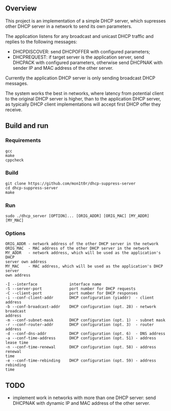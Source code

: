 ## Overview
This project is an implementation of a simple DHCP server, which supresses
other DHCP server in a network to send its own parameters.

The application listens for any broadcast and unicast DHCP traffic and replies
to the following messages:
 - DHCPDISCOVER: send DHCPOFFER with configured parameters;
 - DHCPREQUEST: if target server is the application server, send DHCPACK with
 configured parameters, otherwise send DHCPNAK with sender IP and MAC address
 of the other server.

Currently the application DHCP server is only sending broadcast DHCP messages.

The system works the best in networks, where latency from potential client to
the original DHCP server is higher, than to the application DHCP server, as
typically DHCP client implementations will accept first DHCP offer they
receive.

## Build and run
### Requirements
```
gcc
make
cppcheck
```

### Build
```
git clone https://github.com/mon1t0r/dhcp-suppress-server
cd dhcp-suppress-server
make
```

### Run
```
sudo ./dhcp_server [OPTION]... [ORIG_ADDR] [ORIG_MAC] [MY_ADDR] [MY_MAC]
```

### Options
```
ORIG_ADDR - network address of the other DHCP server in the network 
ORIG_MAC  - MAC address of the other DHCP server in the network 
MY_ADDR   - network address, which will be used as the application's DHCP
server own address
MY_MAC    - MAC address, which will be used as the application's DHCP server
own address

-I --interface              interface name
-S --server-port            port number for DHCP requests
-C --client-port            port number for DHCP responses
-i --conf-client-addr       DHCP configuration (yiaddr)  - client address
-b --conf-broadcast-addr    DHCP configuration (opt. 28) - network broadcast
address
-m --conf-subnet-mask       DHCP configuration (opt. 1)  - subnet mask
-r --conf-router-addr       DHCP configuration (opt. 3)  - router address
-d --conf-dns-addr          DHCP configuration (opt. 6)  - DNS address
-a --conf-time-address      DHCP configuration (opt. 51) - address lease time
-n --conf-time-renewal      DHCP configuration (opt. 58) - address renewal
time
-e --conf-time-rebinding    DHCP configuration (opt. 59) - address rebinding
time
```

## TODO
 - implement work in networks with more than one DHCP server:
   send DHCPNAK with dynamic IP and MAC address of the other server.
